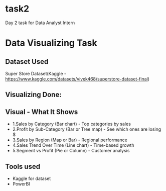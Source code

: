 # task2
Day 2 task for Data Analyst Intern

# Data Visualizing Task

## Dataset Used
Super Store Dataset(Kaggle - https://www.kaggle.com/datasets/vivek468/superstore-dataset-final)

## Visualizing Done:
## Visual	                                      - What It Shows
- 1.Sales by Category (Bar chart)	              - Top categories by sales
- 2.Profit by Sub-Category (Bar or Tree map)	  - See which ones are losing $
- 3.Sales by Region (Map or Bar)	              - Regional performance
- 4.Sales Trend Over Time (Line chart)	        - Time-based growth
- 5.Segment vs Profit (Pie or Column)	          - Customer analysis

## Tools used
- Kaggle for dataset
- PowerBI
